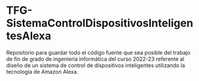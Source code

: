 # TFG-SistemaControlDispositivosInteligentesAlexa
Repositorio para guardar todo el código fuente que sea posible del trabajo de fin de grado de ingeniería informática del curso 2022-23 referente al diseño de un sistema de control de dispositivos inteligentes utilizando la tecnología de Amazon Alexa.
